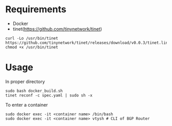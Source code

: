 # Requirements
- Docker
- tinet(https://github.com/tinynetwork/tinet)
```
curl -Lo /usr/bin/tinet https://github.com/tinynetwork/tinet/releases/download/v0.0.3/tinet.linux_amd64
chmod +x /usr/bin/tinet
```

# Usage
In proper directory
```
sudo bash docker_build.sh
tinet reconf -c spec.yaml | sudo sh -x
```

To enter a container
```
sudo docker exec -it <container name> /bin/bash
sudo docker exec -it <container name> vtysh # CLI of BGP Router
```